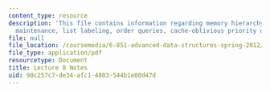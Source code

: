 ```yaml
---
content_type: resource
description: 'This file contains information regarding memory hierarchy: ordered-file
  maintenance, list labeling, order queries, cache-oblivious priority queues.'
file: null
file_location: /coursemedia/6-851-advanced-data-structures-spring-2012/98c257c7de34afc14803544b1e80d47d_MIT6_851S12_Lec8.pdf
file_type: application/pdf
resourcetype: Document
title: Lecture 8 Notes
uid: 98c257c7-de34-afc1-4803-544b1e80d47d
---
```

